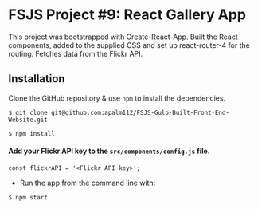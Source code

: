# FSJS Project #9: React Gallery App

This project was bootstrapped with Create-React-App.  Built the React components, added to the supplied CSS and set up react-router-4 for the routing.  Fetches data from the Flickr API.

## Installation
Clone the GitHub repository & use `npm` to install the dependencies.

```
$ git clone git@github.com:apalm112/FSJS-Gulp-Built-Front-End-Website.git

$ npm install
```

#### Add your Flickr API key to the `src/components/config.js` file.
`const flickrAPI = '<Flickr API key>';`

* Run the app from the command line with:
```
$ npm start
```
